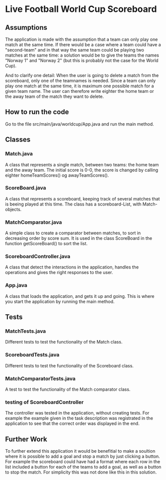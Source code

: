 # Live Football World Cup Scoreboard

## Assumptions

The application is made with the assumption that a team can only play one match at the same time. If there would be a case where a team could have a "second-team" and in that way the same team could be playing two matches at the same time: a solution would be to give the teams the names "Norway 1" and "Norway 2" (but this is probably not the case for the World Cup).

And to clarify one detail: When the user is going to delete a match from the scoreboard, only one of the teamnames is needed. Since a team can only play one match at the same time, it is maximum one possible match for a given team name. The user can therefore write eighter the home team or the away team of the match they want to delete.

## How to run the code

Go to the file src/main/java/worldcup/App.java and run the main method.

## Classes

### Match.java

A class that represents a single match, between two teams: the home team and the away team. The initial score is 0-0, the score is changed by calling eighter homeTeamScores() og awayTeamScores().

### ScoreBoard.java

A class that represents a scoreboard, keeping track of several matches that is beeing played at this time. The class has a scoreboard-List, with Match-objects.

### MatchComparator.java

A simple class to create a comparator between matches, to sort in decreasing order by score sum. It is used in the class ScoreBoard in the function getScoreBoard() to sort the list.

### ScoreboardController.java

A class that detect the interactions in the application, handles the operations and gives the right responses to the user.

### App.java

A class that loads the application, and gets it up and going. This is where you start the application by running the main method.

## Tests

### MatchTests.java

Different tests to test the functionality of the Match class.

### ScoreboardTests.java

Different tests to test the functionality of the Scoreboard class.

### MatchComparatorTests.java

A test to test the functionality of the Match comparator class.

### testing of ScoreboardController

The controller was tested in the application, without creating tests. For example the example given in the task description was registrated in the application to see that the correct order was displayed in the end.

## Further Work

To further extend this application it would be benefitial to make a soultion where it is possible to add a goal and stop a match by just clicking a button. For example the scoreboard could have had a format where each row in the list included a button for each of the teams to add a goal, as well as a button to stop the match. For simplicity this was not done like this in this solution.
